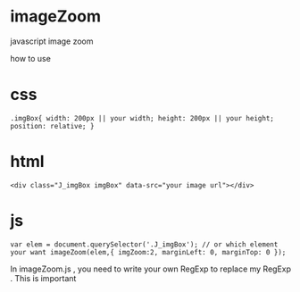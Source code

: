 # imageZoom
javascript image zoom

how to use 


# css
`
    .imgBox{
      width: 200px || your width;
      height: 200px || your height;
      position: relative;
    }
`

# html
`
    <div class="J_imgBox imgBox" data-src="your image url"></div>
`

# js
`
  var elem = document.querySelector('.J_imgBox'); // or which element your want
  imageZoom(elem,{
    imgZoom:2,
    marginLeft: 0,
    marginTop: 0
  });
`

In imageZoom.js , you need to write your own RegExp to replace my RegExp . This is important
